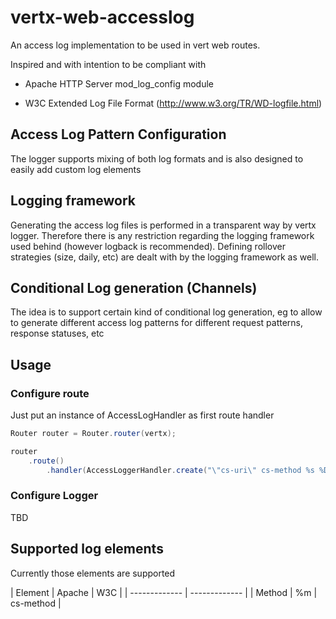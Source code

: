 # vertx-web-accesslog

An access log implementation to be used in vert web routes.

Inspired and with intention to be compliant with

* Apache HTTP Server mod_log_config module

* W3C Extended Log File Format (http://www.w3.org/TR/WD-logfile.html)

## Access Log Pattern Configuration

The logger supports mixing of both log formats and is also designed to easily add custom log elements

## Logging framework

Generating the access log files is performed in a transparent way by vertx logger. Therefore there is any restriction regarding the logging framework used behind (however logback is recommended). Defining rollover strategies (size, daily, etc) are dealt with by the logging framework as well.

## Conditional Log generation (Channels)

The idea is to support certain kind of conditional log generation, eg to allow to generate different access log patterns for different request patterns, response statuses, etc

## Usage

### Configure route

Just put an instance of AccessLogHandler as first route handler

```java
Router router = Router.router(vertx);

router
	.route()
		.handler(AccessLoggerHandler.create("\"cs-uri\" cs-method %s %D %T" ));
```

### Configure Logger

TBD

## Supported log elements

Currently those elements are supported

| Element  | Apache | W3C |
| ------------- | ------------- |
| Method  | %m  | cs-method |






